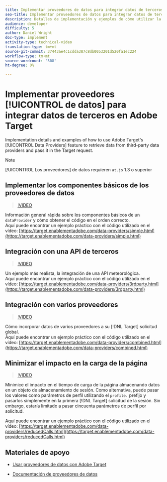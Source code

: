 ```yaml
---
title: Implementar proveedores de datos para integrar datos de terceros en Adobe Target
seo-title: Implementar proveedores de datos para integrar datos de terceros en Adobe Target
description: Detalles de implementación y ejemplos de cómo utilizar la función Proveedores de datos de Adobe Target para recuperar datos de proveedores de datos de terceros y pasarlos en la solicitud de Destinatario.
audience: developer
difficulty: 5
author: Daniel Wright
doc-type: implement
activity-type: technical-video
translation-type: tm+mt
source-git-commit: 37443ae4c1cdda387c8db0053201d520fa1ec224
workflow-type: tm+mt
source-wordcount: '308'
ht-degree: 0%

---
```



# Implementar proveedores [!UICONTROL de datos] para integrar datos de terceros en Adobe Target

Implementation details and examples of how to use Adobe Target&#39;s [!UICONTROL Data Providers] feature to retrieve data from third-party data providers and pass it in the Target request.

>[!NOTE]
>
>[!UICONTROL Los proveedores] de datos requieren `at.js` 1.3 o superior

## Implementar los componentes básicos de los proveedores de datos

>[!VIDEO](https://video.tv.adobe.com/v/22348/?quality=12)

Información general rápida sobre los componentes básicos de un `dataProvider` y cómo obtener el código en el orden correcto.\
Aquí puede encontrar un ejemplo práctico con el código utilizado en el vídeo:
[https://target.enablementadobe.com/data-providers/simple.html](https://target.enablementadobe.com/data-providers/simple.html)

## Integración con una API de terceros

>[!VIDEO](https://video.tv.adobe.com/v/22345/)

Un ejemplo más realista, la integración de una API meteorológica.\
Aquí puede encontrar un ejemplo práctico con el código utilizado en el vídeo:
[https://target.enablementadobe.com/data-providers/3rdparty.html](https://target.enablementadobe.com/data-providers/3rdparty.html)

## Integración con varios proveedores

>[!VIDEO](https://video.tv.adobe.com/v/22346/)

Cómo incorporar datos de varios proveedores a su [!DNL Target] solicitud global.\
Aquí puede encontrar un ejemplo práctico con el código utilizado en el vídeo:
[https://target.enablementadobe.com/data-providers/combined.html](https://target.enablementadobe.com/data-providers/combined.html)

## Minimizar el impacto en la carga de la página

>[!VIDEO](https://video.tv.adobe.com/v/22347/)

Minimice el impacto en el tiempo de carga de la página almacenando datos en un objeto de almacenamiento de sesión. Como alternativa, puede pasar los valores como parámetros de perfil utilizando el `profile.` prefijo y pasarlos simplemente en la primera [!DNL Target] solicitud de la sesión. Sin embargo, estaría limitado a pasar cincuenta parámetros de perfil por solicitud.

Aquí puede encontrar un ejemplo práctico con el código utilizado en el vídeo: [https://target.enablementadobe.com/data-providers/reducedCalls.html](https://target.enablementadobe.com/data-providers/reducedCalls.html)

## Materiales de apoyo

* [Usar proveedores de datos con Adobe Target](use-data-providers-to-integrate-third-party-data.md)

* [Documentación de proveedores de datos](https://docs.adobe.com/content/help/en/target/using/implement-target/client-side/functions-overview/targetgobalsettings.html#data-providers)